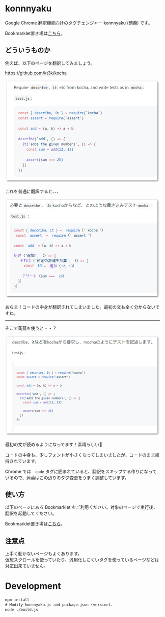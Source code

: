 # konnnyaku

Google Chrome 翻訳機能向けのタグチェンジャー konnnyaku (蒟蒻) です。

Bookmarklet置き場は[こちら](https://ampcpmgp.github.io/konnnyaku/)。

## どういうものか

例えば、以下のページを翻訳してみましょう。

 https://github.com/kt3k/kocha 

![image-20200303151236011](./images/image-20200303151236011.png)

これを普通に翻訳すると、、、

![image-20200303151356905](./images/image-20200303151356905.png)

あらま！コードの中身が翻訳されてしまいました。最初の文も全く分からないですね。

------

そこで蒟蒻を使うと・・？

![image-20200303151650643](./images/image-20200303151650643.png)

最初の文が読めるようになってます！素晴らしい👏

コードの中身も、少しフォントが小さくなってしまいましたが、コードのまま維持されています。

Chrome では　`code` タグに囲まれていると、翻訳をスキップする作りになっているので、蒟蒻はこの辺りのタグ変更をうまく調整しています。



## 使い方

以下のページにある Bookmarklet をご利用ください。対象のページで実行後、翻訳を起動してください。

Bookmarklet置き場は[こちら](https://ampcpmgp.github.io/konnnyaku/)。


## 注意点

上手く動かないページもよくあります。  
仮想スクロールを使っていたり、汎用化しにくいタグを使っているページなどは対応出来ていません。


# Development

```shell
npm install
# Modify konnnyaku.js and package.json (version).
node ./build.js
```
